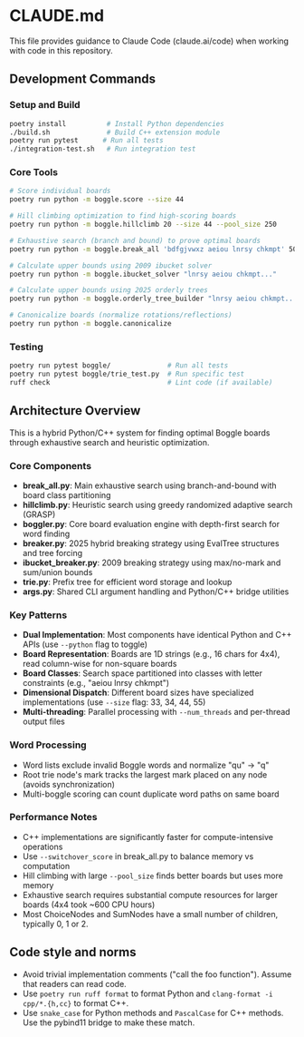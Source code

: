 # CLAUDE.md

This file provides guidance to Claude Code (claude.ai/code) when working with code in this repository.

## Development Commands

### Setup and Build
```bash
poetry install          # Install Python dependencies
./build.sh              # Build C++ extension module
poetry run pytest      # Run all tests
./integration-test.sh   # Run integration test
```

### Core Tools
```bash
# Score individual boards
poetry run python -m boggle.score --size 44

# Hill climbing optimization to find high-scoring boards
poetry run python -m boggle.hillclimb 20 --size 44 --pool_size 250

# Exhaustive search (branch and bound) to prove optimal boards
poetry run python -m boggle.break_all 'bdfgjvwxz aeiou lnrsy chkmpt' 500 --size 33

# Calculate upper bounds using 2009 ibucket solver
poetry run python -m boggle.ibucket_solver "lnrsy aeiou chkmpt..."

# Calculate upper bounds using 2025 orderly trees
poetry run python -m boggle.orderly_tree_builder "lnrsy aeiou chkmpt..."

# Canonicalize boards (normalize rotations/reflections)
poetry run python -m boggle.canonicalize
```

### Testing
```bash
poetry run pytest boggle/              # Run all tests
poetry run pytest boggle/trie_test.py  # Run specific test
ruff check                             # Lint code (if available)
```

## Architecture Overview

This is a hybrid Python/C++ system for finding optimal Boggle boards through exhaustive search and heuristic optimization.

### Core Components

- **break_all.py**: Main exhaustive search using branch-and-bound with board class partitioning
- **hillclimb.py**: Heuristic search using greedy randomized adaptive search (GRASP)
- **boggler.py**: Core board evaluation engine with depth-first search for word finding
- **breaker.py**: 2025 hybrid breaking strategy using EvalTree structures and tree forcing
- **ibucket_breaker.py**: 2009 breaking strategy using max/no-mark and sum/union bounds
- **trie.py**: Prefix tree for efficient word storage and lookup
- **args.py**: Shared CLI argument handling and Python/C++ bridge utilities

### Key Patterns

- **Dual Implementation**: Most components have identical Python and C++ APIs (use `--python` flag to toggle)
- **Board Representation**: Boards are 1D strings (e.g., 16 chars for 4x4), read column-wise for non-square boards
- **Board Classes**: Search space partitioned into classes with letter constraints (e.g., "aeiou lnrsy chkmpt")
- **Dimensional Dispatch**: Different board sizes have specialized implementations (use `--size` flag: 33, 34, 44, 55)
- **Multi-threading**: Parallel processing with `--num_threads` and per-thread output files

### Word Processing
- Word lists exclude invalid Boggle words and normalize "qu" → "q"
- Root trie node's mark tracks the largest mark placed on any node (avoids synchronization)
- Multi-boggle scoring can count duplicate word paths on same board

### Performance Notes

- C++ implementations are significantly faster for compute-intensive operations
- Use `--switchover_score` in break_all.py to balance memory vs computation
- Hill climbing with large `--pool_size` finds better boards but uses more memory
- Exhaustive search requires substantial compute resources for larger boards (4x4 took ~600 CPU hours)
- Most ChoiceNodes and SumNodes have a small number of children, typically 0, 1 or 2.

## Code style and norms

- Avoid trivial implementation comments ("call the foo function"). Assume that readers can read code.
- Use `poetry run ruff format` to format Python and `clang-format -i cpp/*.{h,cc}` to format C++.
- Use `snake_case` for Python methods and `PascalCase` for C++ methods. Use the pybind11 bridge to make these match.
